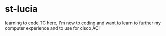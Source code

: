 # st-lucia
learning to code
TC here, I'm new to coding and want to learn to further my computer experience and to use for cisco ACI
